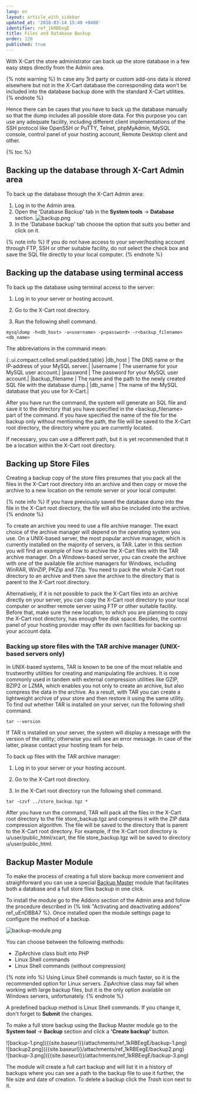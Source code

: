 ```yaml
---
lang: en
layout: article_with_sidebar
updated_at: '2018-03-14 15:40 +0400'
identifier: ref_1kRBEegE
title: Files and Database Backup
order: 120
published: true
---
```

With X-Cart the store administrator can back up the store database in a few easy steps directly from the Admin area. 

{% note warning %}
In case any 3rd party or custom add-ons data is stored elsewhere but not in the X-Cart database the corresponding data won't be included into the database backup done with the standard X-Cart utilities.
{% endnote %}

Hence there can be cases that you have to back up the database manually so that the dump includes all possible store data. For this purpose you can use any adequate facility, including different client implementations of the SSH protocol like OpenSSH or PuTTY, Telnet, phpMyAdmin, MySQL console, control panel of your hosting account, Remote Desktop client and other. 

{% toc %}

## Backing up the database through X-Cart Admin area

To back up the database through the X-Cart Admin area:

 1. Log in to the Admin area.
 2. Open the 'Database Backup' tab in the **System tools** -> **Database** section.
 ![backup.png]({{site.baseurl}}/attachments/ref_1kRBEegE/backup.png)
 3. In the 'Database backup' tab choose the option that suits you better and click on it. 

{% note info %}
If you do not have access to your server/hosting account through FTP, SSH or other suitable facility, do not select the check box and save the SQL file directly to your local computer.
{% endnote %}

## Backing up the database using terminal access

To back up the database using terminal access to the server:

1. Log in to your server or hosting account.

2. Go to the X-Cart root directory.

3. Run the following shell command.


```
mysqldump -h<db_host> -u<username> -p<password> -r<backup_filename> <db_name>
```

The abbreviations in the command mean:

{:.ui.compact.celled.small.padded.table}
|db_host | The DNS name or the IP-address of your MySQL server.|
|username | The username for your MySQL user account.|
|password | The password for your MySQL user account.|
|backup_filename | The name and the path to the newly created SQL file with the database dump.|
|db_name | The name of the MySQL database that you use for X-Cart.|


After you have run the command, the system will generate an SQL file and save it to the directory that you have specified in the <backup_filename> part of the command. If you have specified the name of the file for the backup only without mentioning the path, the file will be saved to the X-Cart root directory, the directory where you are currently located.

If necessary, you can use a different path, but it is yet recommended that it be a location within the X-Cart root directory.

## Backing up Store Files

Creating a backup copy of the store files presumes that you pack all the files in the X-Cart root directory into an archive and then copy or move the archive to a new location on the remote server or your local computer.

{% note info %}
If you have previously saved the database dump into the file in the X-Cart root directory, the file will also be included into the archive.
{% endnote %}

To create an archive you need to use a file archive manager. The exact choice of the archive manager will depend on the operating system you use. On a UNIX-based server, the most popular archive manager, which is currently installed on the majority of servers, is TAR. Later in this section you will find an example of how to archive the X-Cart files with the TAR archive manager. On a Windows-based server, you can create the archive with one of the available file archive managers for Windows, including WinRAR, WinZIP, PKZip and 7Zip. You need to pack the whole X-Cart root directory to an archive and then save the archive to the directory that is parent to the X-Cart root directory.

Alternatively, if it is not possible to pack the X-Cart files into an archive directly on your server, you can copy the X-Cart root directory to your local computer or another remote server using FTP or other suitable facility. Before that, make sure the new location, to which you are planning to copy the X-Cart root directory, has enough free disk space. Besides, the control panel of your hosting provider may offer its own facilities for backing up your account data.

### Backing up store files with the TAR archive manager (UNIX-based servers only)

In UNIX-based systems, TAR is known to be one of the most reliable and trustworthy utilities for creating and manipulating file archives. It is now commonly used in tandem with external compression utilities like GZIP, BZIP2 or LZMA, which enables you not only to create an archive, but also compress the data in the archive. As a result, with TAR you can create a lightweight archive of your store and then restore it using the same utility. To find out whether TAR is installed on your server, run the following shell command.

```
tar --version
```

If TAR is installed on your server, the system will display a message with the version of the utility; otherwise you will see an error message. In case of the latter, please contact your hosting team for help.

To back up files with the TAR archive manager:

1. Log in to your server or your hosting account.

2. Go to the X-Cart root directory.

3. In the X-Cart root directory run the following shell command.

```
tar -czvf ../store_backup.tgz *
```

After you have run the command, TAR will pack all the files in the X-Cart root directory to the file store_backup.tgz and compress it with the ZIP data compression algorithm. The file will be saved to the directory that is parent to the X-Cart root directory. For example, if the X-Cart root directory is u/user/public_html/xcart, the file store_backup.tgz will be saved to directory u/user/public_html.

## Backup Master Module

To make the process of creating a full store backup more convenient and straighforward you can use a special [Backup Master](https://market.x-cart.com/addons/backup-master.html "Files and Database Backup") module that facilitates both a database and a full store files backup in one click. 

To install the module go to the Addons section of the Admin area and follow the procedure described in {% link "Activating and deactivating addons" ref_uEnDBBA7 %}. Once installed open the module settings page to configure the method of a backup.

![backup-module.png]({{site.baseurl}}/attachments/ref_1kRBEegE/backup-module.png)

You can choose between the following methods:
* ZipArchive class biult into PHP
* Linux Shell commands
* Linux Shell commands (without compression)

{% note info %}
Using Linux Shell commands is much faster, so it is the recommended option for Linux servers.
ZipArchive class may fail when working with large backup files, but it is the only option available on Windows servers, unfortunately.
{% endnote %}

A predefined backup method is Linux Shell commands. If you change it, don't forget to **Submit** the changes. 

To make a full store backup using the Backup Master module go to the **System tool** -> **Backup** section and click a **'Create backup'** button.

<div class="ui stackable three column grid">
  <div class="column" markdown="span">![backup-1.png]({{site.baseurl}}/attachments/ref_1kRBEegE/backup-1.png)</div>
  <div class="column" markdown="span">![backup2.png]({{site.baseurl}}/attachments/ref_1kRBEegE/backup2.png)</div>
  <div class="column" markdown="span">![backup-3.png]({{site.baseurl}}/attachments/ref_1kRBEegE/backup-3.png)</div>
</div>

The module will create a full cart backup and will list it in a history of backups where you can see a path to the backup file to use it further, the file size and date of creation. To delete a backup click the _Trash_ icon next to it.
